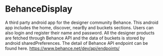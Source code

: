 # BehanceDisplay
A third party android app for the designer community Behance. 
This android app includes the home, discover, nearBy and buckets sections.
Users can also login and register their name and password.
All the designer products are fetched through Behance API and the data of buckets is stored by android sharedPreferences.
The detail of Behance API endpoint can be found here.
https://www.behance.net/dev/api/endpoints/
